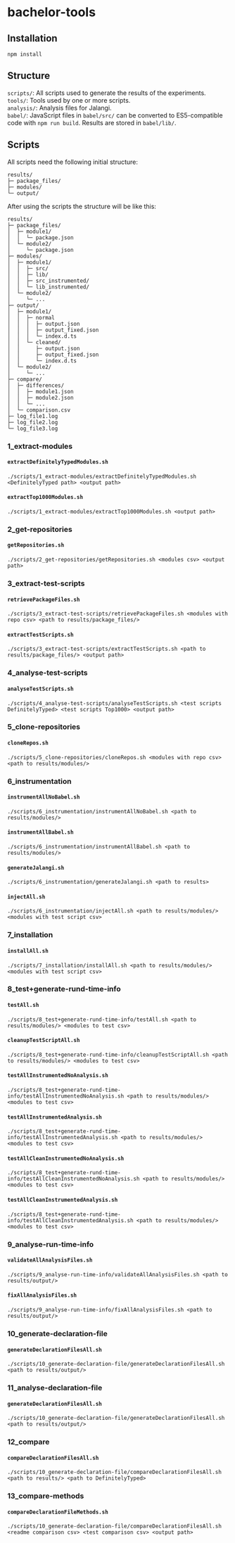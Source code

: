 # bachelor-tools

## Installation
```
npm install
```

## Structure
`scripts/`: All scripts used to generate the results of the experiments.  
`tools/`: Tools used by one or more scripts.  
`analysis/`: Analysis files for Jalangi.  
`babel/`: JavaScript files in `babel/src/` can be converted to ES5-compatible code with `npm run build`. Results are stored in `babel/lib/`.  

## Scripts

All scripts need the following initial structure:  
```
results/
├─ package_files/
├─ modules/
└─ output/
```
After using the scripts the structure will be like this:
```
results/
├─ package_files/
│  ├─ module1/
│  │  └─ package.json
│  └─ module2/
│     └─ package.json
├─ modules/
│  ├─ module1/
│  │  ├─ src/
│  │  ├─ lib/
│  │  ├─ src_instrumented/
│  │  └─ lib_instrumented/
│  └─ module2/
│     └─ ...
├─ output/
│  ├─ module1/
│  │  ├─ normal
│  │  │  ├─ output.json
│  │  │  ├─ output_fixed.json
│  │  │  └─ index.d.ts
│  │  └─ cleaned/
│  │     ├─ output.json
│  │     ├─ output_fixed.json
│  │     └─ index.d.ts
│  └─ module2/
│     └─ ...
├─ compare/
│  ├─ differences/
│  │  ├─ module1.json
│  │  ├─ module2.json
│  │  └─ ...
│  └─ comparison.csv
├─ log_file1.log
├─ log_file2.log
└─ log_file3.log
```

### 1_extract-modules

#### `extractDefinitelyTypedModules.sh`

```
./scripts/1_extract-modules/extractDefinitelyTypedModules.sh <DefinitelyTyped path> <output path>
```

#### `extractTop1000Modules.sh`

```
./scripts/1_extract-modules/extractTop1000Modules.sh <output path>
```

### 2_get-repositories

#### `getRepositories.sh`

```
./scripts/2_get-repositories/getRepositories.sh <modules csv> <output path>
```

### 3_extract-test-scripts

#### `retrievePackageFiles.sh`

```
./scripts/3_extract-test-scripts/retrievePackageFiles.sh <modules with repo csv> <path to results/package_files/>
```

#### `extractTestScripts.sh`

```
./scripts/3_extract-test-scripts/extractTestScripts.sh <path to results/package_files/> <output path>
```

### 4_analyse-test-scripts

#### `analyseTestScripts.sh`

```
./scripts/4_analyse-test-scripts/analyseTestScripts.sh <test scripts DefinitelyTyped> <test scripts Top1000> <output path>
```

### 5_clone-repositories

#### `cloneRepos.sh`

```
./scripts/5_clone-repositories/cloneRepos.sh <modules with repo csv> <path to results/modules/>
```

### 6_instrumentation

#### `instrumentAllNoBabel.sh`

```
./scripts/6_instrumentation/instrumentAllNoBabel.sh <path to results/modules/>
```

#### `instrumentAllBabel.sh`

```
./scripts/6_instrumentation/instrumentAllBabel.sh <path to results/modules/>
```

#### `generateJalangi.sh`

```
./scripts/6_instrumentation/generateJalangi.sh <path to results>
```

#### `injectAll.sh`

```
./scripts/6_instrumentation/injectAll.sh <path to results/modules/> <modules with test script csv>
```

### 7_installation

#### `installAll.sh` 

```
./scripts/7_installation/installAll.sh <path to results/modules/> <modules with test script csv>
```

### 8_test+generate-rund-time-info

#### `testAll.sh`

```
./scripts/8_test+generate-rund-time-info/testAll.sh <path to results/modules/> <modules to test csv>
```

#### `cleanupTestScriptAll.sh`

```
./scripts/8_test+generate-rund-time-info/cleanupTestScriptAll.sh <path to results/modules/> <modules to test csv>
```

#### `testAllInstrumentedNoAnalysis.sh`

```
./scripts/8_test+generate-rund-time-info/testAllInstrumentedNoAnalysis.sh <path to results/modules/> <modules to test csv>
```

#### `testAllInstrumentedAnalysis.sh`

```
./scripts/8_test+generate-rund-time-info/testAllInstrumentedAnalysis.sh <path to results/modules/> <modules to test csv>
```

#### `testAllCleanInstrumentedNoAnalysis.sh`

```
./scripts/8_test+generate-rund-time-info/testAllCleanInstrumentedNoAnalysis.sh <path to results/modules/> <modules to test csv>
```

#### `testAllCleanInstrumentedAnalysis.sh`

```
./scripts/8_test+generate-rund-time-info/testAllCleanInstrumentedAnalysis.sh <path to results/modules/> <modules to test csv>
```

### 9_analyse-run-time-info

#### `validateAllAnalysisFiles.sh`

```
./scripts/9_analyse-run-time-info/validateAllAnalysisFiles.sh <path to results/output/>
```

#### `fixAllAnalysisFiles.sh`

```
./scripts/9_analyse-run-time-info/fixAllAnalysisFiles.sh <path to results/output/>
```

### 10_generate-declaration-file

#### `generateDeclarationFilesAll.sh`

```
./scripts/10_generate-declaration-file/generateDeclarationFilesAll.sh <path to results/output/>
```

### 11_analyse-declaration-file

#### `generateDeclarationFilesAll.sh`

```
./scripts/10_generate-declaration-file/generateDeclarationFilesAll.sh <path to results/output/>
```

### 12_compare

#### `compareDeclarationFilesAll.sh`

```
./scripts/10_generate-declaration-file/compareDeclarationFilesAll.sh <path to results/> <path to DefinitelyTyped>
```

### 13_compare-methods

#### `compareDeclarationFileMethods.sh`

```
./scripts/10_generate-declaration-file/compareDeclarationFilesAll.sh <readme comparison csv> <test comparison csv> <output path>
```